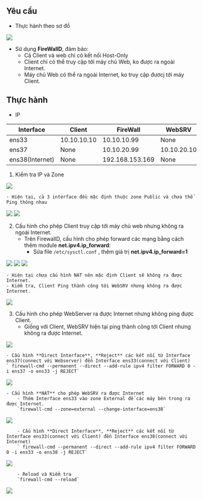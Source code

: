 ## Yêu cầu
- Thực hành theo sơ đồ
<img src="https://i.imgur.com/SMlnwRp.png">

- Sử dụng **FireWallD**, đảm bảo:
	- Cả Client và web chỉ có kết nối Host-Only
	- Client chỉ có thể truy cập tới máy chủ Web, ko được ra ngoài Internet.
	- Máy chủ Web có thể ra ngoài Internet, ko truy cập đươcj tới máy Client.

## Thực hành
- IP

|Interface|Client|FireWall|WebSRV|
|-|-|-|-|
|ens33|10.10.10.10|10.10.10.99|None|
|ens37|None|10.10.20.99|10.10.20.10|
|ens38(Internet)|None|192.168.153.169|None|

1. Kiểm tra IP và Zone
<img src="https://i.imgur.com/Gg1U1a3.png">
	 
	- Hiện tại, cả 3 interface đều mặc định thuộc zone Public và chưa thể Ping thông nhau
<img src="https://i.imgur.com/IND6fjl.png">
<img src="https://i.imgur.com/bv1jdWL.png">
	

2. Cấu hình cho phép Client truy cập tới máy chủ web nhưng không ra ngoài Internet.
	- Trên FirewallD, cấu hình cho phép forward các mạng bằng cách thêm module **net.ipv4.ip_forward**:
		- Sửa file `/etc/sysctl.conf` , thêm giá trị **net.ipv4.ip_forward=1**
<img src="https://i.imgur.com/t25bIWJ.png">
<img src="https://i.imgur.com/VuQgYvP.png">
<img src="https://i.imgur.com/ZaF9o5Z.png">

	- Hiện tại chưa cấu hình NAT nên mặc định Client sẽ không ra được Internet.
	- Kiểm tra, Client Ping thành công tới WebSRV nhưng không ra được Internet.
<img src="https://i.imgur.com/3EaL6vv.png">

3. Cấu hình cho phép WebServer ra được Internet nhưng không ping được Client.
	- Giống với Client, WebSRV hiện tại ping thành công tới Client nhưng không ra được Internet.
<img src="https://i.imgur.com/3EaL6vv.png">

	- Cấu hình **Direct Interface**, **Reject** các kết nối từ Interface ens37(connect với Webserver) đến Interface ens33(connect với Client)
	` firewall-cmd --permanent --direct --add-rule ipv4 filter FORWARD 0 -i ens37 -o ens33 -j REJECT`
<img src="https://i.imgur.com/gqHa2KV.png">

	- Cấu hình **NAT** cho phép WebSRV ra được Internet
		- Thêm Interface ens33 vào zone External để các máy bên trong ra được Internet.
		`firewall-cmd --zone=external --change-interface=ens38`
<img src="https://i.imgur.com/qHQIN86.png">

		- Cấu hình **Direct Interface**, **Reject** các kết nối từ Interface ens33(connect với Client) đến Interface ens38(connect với Internet)
		` firewall-cmd --permanent --direct --add-rule ipv4 filter FORWARD 0 -i ens33 -o ens38 -j REJECT`
<img src="https://i.imgur.com/HUKeLbU.png">

		- Reload và Kiểm tra
		`firewall-cmd --reload`
<img src="https://i.imgur.com/d09OhX8.png">
